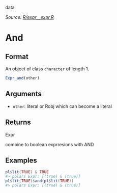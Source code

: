 data

*Source: [R/expr__expr.R](https://github.com/pola-rs/r-polars/tree/main/R/expr__expr.R)*

# And

## Format

An object of class `character` of length 1.

```r
Expr_and(other)
```

## Arguments

- `other`: literal or Robj which can become a literal

## Returns

Expr

combine to boolean exprresions with AND

## Examples

<pre class='r-example'><code><span class='r-in'><span><span class='va'>pl</span><span class='op'>$</span><span class='fu'>lit</span><span class='op'>(</span><span class='cn'>TRUE</span><span class='op'>)</span> <span class='op'>&amp;</span> <span class='cn'>TRUE</span></span></span>
<span class='r-out co'><span class='r-pr'>#&gt;</span> polars Expr: [(true) &amp; (true)]</span>
<span class='r-in'><span><span class='va'>pl</span><span class='op'>$</span><span class='fu'>lit</span><span class='op'>(</span><span class='cn'>TRUE</span><span class='op'>)</span><span class='op'>$</span><span class='fu'>and</span><span class='op'>(</span><span class='va'>pl</span><span class='op'>$</span><span class='fu'>lit</span><span class='op'>(</span><span class='cn'>TRUE</span><span class='op'>)</span><span class='op'>)</span></span></span>
<span class='r-out co'><span class='r-pr'>#&gt;</span> polars Expr: [(true) &amp; (true)]</span>
 </code></pre>